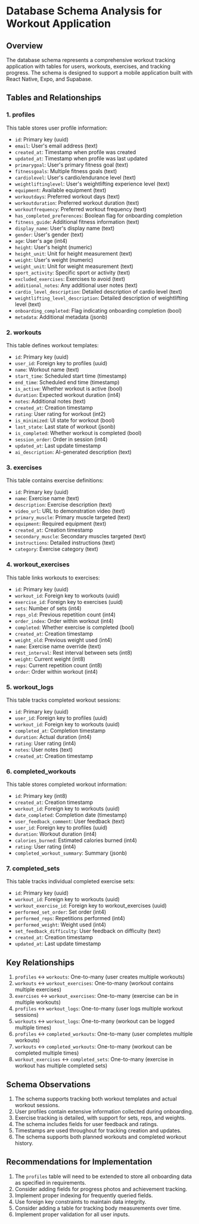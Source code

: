 # Database Schema Analysis for Workout Application

## Overview
The database schema represents a comprehensive workout tracking application with tables for users, workouts, exercises, and tracking progress. The schema is designed to support a mobile application built with React Native, Expo, and Supabase.

## Tables and Relationships

### 1. profiles
This table stores user profile information:
- `id`: Primary key (uuid)
- `email`: User's email address (text)
- `created_at`: Timestamp when profile was created
- `updated_at`: Timestamp when profile was last updated
- `primarygoal`: User's primary fitness goal (text)
- `fitnessgoals`: Multiple fitness goals (text)
- `cardiolevel`: User's cardio/endurance level (text)
- `weightliftinglevel`: User's weightlifting experience level (text)
- `equipment`: Available equipment (text)
- `workoutdays`: Preferred workout days (text)
- `workoutduration`: Preferred workout duration (text)
- `workoutfrequency`: Preferred workout frequency (text)
- `has_completed_preferences`: Boolean flag for onboarding completion
- `fitness_guide`: Additional fitness information (text)
- `display_name`: User's display name (text)
- `gender`: User's gender (text)
- `age`: User's age (int4)
- `height`: User's height (numeric)
- `height_unit`: Unit for height measurement (text)
- `weight`: User's weight (numeric)
- `weight_unit`: Unit for weight measurement (text)
- `sport_activity`: Specific sport or activity (text)
- `excluded_exercises`: Exercises to avoid (text)
- `additional_notes`: Any additional user notes (text)
- `cardio_level_description`: Detailed description of cardio level (text)
- `weightlifting_level_description`: Detailed description of weightlifting level (text)
- `onboarding_completed`: Flag indicating onboarding completion (bool)
- `metadata`: Additional metadata (jsonb)

### 2. workouts
This table defines workout templates:
- `id`: Primary key (uuid)
- `user_id`: Foreign key to profiles (uuid)
- `name`: Workout name (text)
- `start_time`: Scheduled start time (timestamp)
- `end_time`: Scheduled end time (timestamp)
- `is_active`: Whether workout is active (bool)
- `duration`: Expected workout duration (int4)
- `notes`: Additional notes (text)
- `created_at`: Creation timestamp
- `rating`: User rating for workout (int2)
- `is_minimized`: UI state for workout (bool)
- `last_state`: Last state of workout (jsonb)
- `is_completed`: Whether workout is completed (bool)
- `session_order`: Order in session (int4)
- `updated_at`: Last update timestamp
- `ai_description`: AI-generated description (text)

### 3. exercises
This table contains exercise definitions:
- `id`: Primary key (uuid)
- `name`: Exercise name (text)
- `description`: Exercise description (text)
- `video_url`: URL to demonstration video (text)
- `primary_muscle`: Primary muscle targeted (text)
- `equipment`: Required equipment (text)
- `created_at`: Creation timestamp
- `secondary_muscle`: Secondary muscles targeted (text)
- `instructions`: Detailed instructions (text)
- `category`: Exercise category (text)

### 4. workout_exercises
This table links workouts to exercises:
- `id`: Primary key (uuid)
- `workout_id`: Foreign key to workouts (uuid)
- `exercise_id`: Foreign key to exercises (uuid)
- `sets`: Number of sets (int4)
- `reps_old`: Previous repetition count (int4)
- `order_index`: Order within workout (int4)
- `completed`: Whether exercise is completed (bool)
- `created_at`: Creation timestamp
- `weight_old`: Previous weight used (int4)
- `name`: Exercise name override (text)
- `rest_interval`: Rest interval between sets (int8)
- `weight`: Current weight (int8)
- `reps`: Current repetition count (int8)
- `order`: Order within workout (int4)

### 5. workout_logs
This table tracks completed workout sessions:
- `id`: Primary key (uuid)
- `user_id`: Foreign key to profiles (uuid)
- `workout_id`: Foreign key to workouts (uuid)
- `completed_at`: Completion timestamp
- `duration`: Actual duration (int4)
- `rating`: User rating (int4)
- `notes`: User notes (text)
- `created_at`: Creation timestamp

### 6. completed_workouts
This table stores completed workout information:
- `id`: Primary key (int8)
- `created_at`: Creation timestamp
- `workout_id`: Foreign key to workouts (uuid)
- `date_completed`: Completion date (timestamp)
- `user_feedback_comment`: User feedback (text)
- `user_id`: Foreign key to profiles (uuid)
- `duration`: Workout duration (int4)
- `calories_burned`: Estimated calories burned (int4)
- `rating`: User rating (int4)
- `completed_workout_summary`: Summary (jsonb)

### 7. completed_sets
This table tracks individual completed exercise sets:
- `id`: Primary key (uuid)
- `workout_id`: Foreign key to workouts (uuid)
- `workout_exercise_id`: Foreign key to workout_exercises (uuid)
- `performed_set_order`: Set order (int4)
- `performed_reps`: Repetitions performed (int4)
- `performed_weight`: Weight used (int4)
- `set_feedback_difficulty`: User feedback on difficulty (text)
- `created_at`: Creation timestamp
- `updated_at`: Last update timestamp

## Key Relationships
1. `profiles` ↔ `workouts`: One-to-many (user creates multiple workouts)
2. `workouts` ↔ `workout_exercises`: One-to-many (workout contains multiple exercises)
3. `exercises` ↔ `workout_exercises`: One-to-many (exercise can be in multiple workouts)
4. `profiles` ↔ `workout_logs`: One-to-many (user logs multiple workout sessions)
5. `workouts` ↔ `workout_logs`: One-to-many (workout can be logged multiple times)
6. `profiles` ↔ `completed_workouts`: One-to-many (user completes multiple workouts)
7. `workouts` ↔ `completed_workouts`: One-to-many (workout can be completed multiple times)
8. `workout_exercises` ↔ `completed_sets`: One-to-many (exercise in workout has multiple completed sets)

## Schema Observations
1. The schema supports tracking both workout templates and actual workout sessions.
2. User profiles contain extensive information collected during onboarding.
3. Exercise tracking is detailed, with support for sets, reps, and weights.
4. The schema includes fields for user feedback and ratings.
5. Timestamps are used throughout for tracking creation and updates.
6. The schema supports both planned workouts and completed workout history.

## Recommendations for Implementation
1. The `profiles` table will need to be extended to store all onboarding data as specified in requirements.
2. Consider adding fields for progress photos and achievement tracking.
3. Implement proper indexing for frequently queried fields.
4. Use foreign key constraints to maintain data integrity.
5. Consider adding a table for tracking body measurements over time.
6. Implement proper validation for all user inputs.
